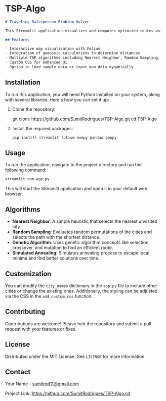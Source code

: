 # TSP-Algo

```markdown
# Traveling Salesperson Problem Solver

This Streamlit application visualizes and computes optimized routes using the Traveling Salesperson Problem (TSP) approach, leveraging various algorithms to find the most efficient path through multiple cities.

## Features

- Interactive map visualization with Folium
- Integration of geodesic calculations to determine distances
- Multiple TSP algorithms including Nearest Neighbor, Random Sampling, Genetic Algorithm, and Simulated Annealing
- Custom CSS for enhanced UI
- Option to load sample data or input new data dynamically

   ```
## Installation

To run this application, you will need Python installed on your system, along with several libraries. Here's how you can set it up:

1. Clone the repository:
   
   git clone https://github.com/SumitRodrigues/TSP-Algo.git
   cd TSP-Algo


2. Install the required packages:
   ```bash
   pip install streamlit folium numpy pandas geopy
   ```

## Usage

To run the application, navigate to the project directory and run the following command:

```bash
streamlit run app.py
```

This will start the Streamlit application and open it in your default web browser.

## Algorithms

- **Nearest Neighbor**: A simple heuristic that selects the nearest unvisited city.
- **Random Sampling**: Evaluates random permutations of the cities and selects the path with the shortest distance.
- **Genetic Algorithm**: Uses genetic algorithm concepts like selection, crossover, and mutation to find an efficient route.
- **Simulated Annealing**: Simulates annealing process to escape local minima and find better solutions over time.

## Customization

You can modify the `city_names` dictionary in the `app.py` file to include other cities or change the existing ones. Additionally, the styling can be adjusted via the CSS in the `add_custom_css` function.

## Contributing

Contributions are welcome! Please fork the repository and submit a pull request with your features or fixes.

## License

Distributed under the MIT License. See `LICENSE` for more information.

## Contact

Your Name - sumitrod11@gmail.com

Project Link: https://github.com/SumitRodrigues/TSP-Algo.git
